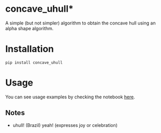 # concave_uhull*

A simple (but not simpler) algorithm to obtain the concave hull using an alpha shape algorithm.

# Installation

```
pip install concave_uhull
```
# Usage

You can see usage examples by checking the notebook [here](https://github.com/luanleonardo/concave_uhull/blob/main/visual_tests_concave_uhull.ipynb).

Notes
-----
  * uhull! (Brazil) yeah! (expresses joy or celebration)
